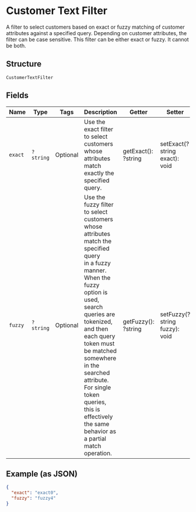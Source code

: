 
# Customer Text Filter

A filter to select customers based on exact or fuzzy matching of
customer attributes against a specified query. Depending on customer attributes,
the filter can be case sensitive. This filter can be either exact or fuzzy. It cannot be both.

## Structure

`CustomerTextFilter`

## Fields

| Name | Type | Tags | Description | Getter | Setter |
|  --- | --- | --- | --- | --- | --- |
| `exact` | `?string` | Optional | Use the exact filter to select customers whose attributes match exactly the specified query. | getExact(): ?string | setExact(?string exact): void |
| `fuzzy` | `?string` | Optional | Use the fuzzy filter to select customers whose attributes match the specified query<br>in a fuzzy manner. When the fuzzy option is used, search queries are tokenized, and then<br>each query token must be matched somewhere in the searched attribute. For single token queries,<br>this is effectively the same behavior as a partial match operation. | getFuzzy(): ?string | setFuzzy(?string fuzzy): void |

## Example (as JSON)

```json
{
  "exact": "exact0",
  "fuzzy": "fuzzy4"
}
```


